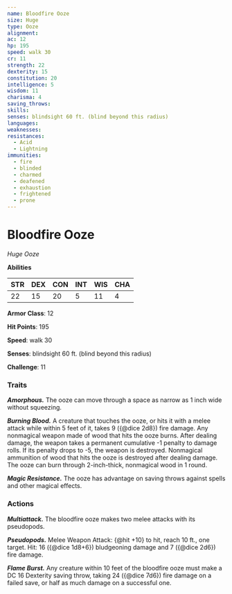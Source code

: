 ```yaml
---
name: Bloodfire Ooze
size: Huge
type: Ooze
alignment: 
ac: 12
hp: 195
speed: walk 30
cr: 11
strength: 22
dexterity: 15
constitution: 20
intelligence: 5
wisdom: 11
charisma: 4
saving_throws:
skills:
senses: blindsight 60 ft. (blind beyond this radius)
languages:
weaknesses:
resistances:
  - Acid
  - Lightning
immunities:
  - fire
  - blinded
  - charmed
  - deafened
  - exhaustion
  - frightened
  - prone
---
```


# Bloodfire Ooze

*Huge Ooze*

**Abilities**

| STR | DEX | CON | INT | WIS | CHA |
| --- | --- | --- | --- | --- | --- |
| 22 | 15 | 20 | 5 | 11 | 4 |

**Armor Class**: 12

**Hit Points**: 195

**Speed**: walk 30

**Senses**: blindsight 60 ft. (blind beyond this radius)

**Challenge**: 11

### Traits
***Amorphous.*** The ooze can move through a space as narrow as 1 inch wide without squeezing.

***Burning Blood.*** A creature that touches the ooze, or hits it with a melee attack while within 5 feet of it, takes 9 ({@dice 2d8}) fire damage. Any nonmagical weapon made of wood that hits the ooze burns. After dealing damage, the weapon takes a permanent cumulative -1 penalty to damage rolls. If its penalty drops to -5, the weapon is destroyed. Nonmagical ammunition of wood that hits the ooze is destroyed after dealing damage. The ooze can burn through 2-inch-thick, nonmagical wood in 1 round.

***Magic Resistance.*** The ooze has advantage on saving throws against spells and other magical effects.

### Actions
***Multiattack.*** The bloodfire ooze makes two melee attacks with its pseudopods.

***Pseudopods.*** Melee Weapon Attack: {@hit +10} to hit, reach 10 ft., one target. Hit: 16 ({@dice 1d8+6}) bludgeoning damage and 7 ({@dice 2d6}) fire damage.

***Flame Burst.*** Any creature within 10 feet of the bloodfire ooze must make a DC 16 Dexterity saving throw, taking 24 ({@dice 7d6}) fire damage on a failed save, or half as much damage on a successful one.

